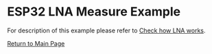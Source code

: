 # ESP32 LNA Measure Example

For description of this example please refer to [Check how LNA works](https://github.com/krzychb/esp32-lna/blob/master/README.md#check-how-lna-works).


[Return to Main Page](../README.md)
